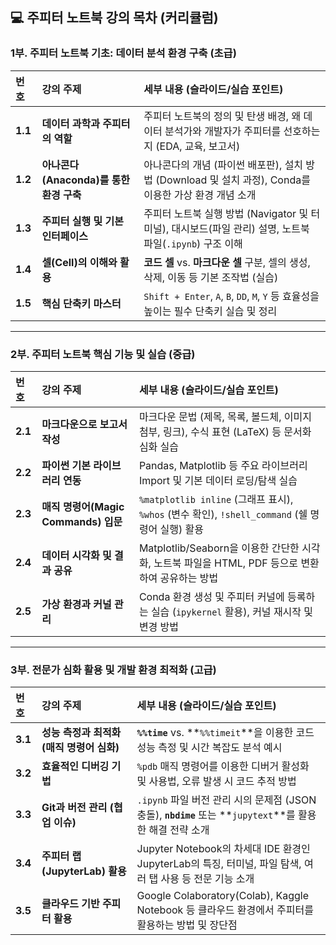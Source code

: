 

## 💻 주피터 노트북 강의 목차 (커리큘럼)

### 1부. 주피터 노트북 기초: 데이터 분석 환경 구축 (초급)

| 번호 | 강의 주제 | 세부 내용 (슬라이드/실습 포인트) |
| :--- | :--- | :--- |
| **1.1** | **데이터 과학과 주피터의 역할** | 주피터 노트북의 정의 및 탄생 배경, 왜 데이터 분석가와 개발자가 주피터를 선호하는지 (EDA, 교육, 보고서) |
| **1.2** | **아나콘다(Anaconda)를 통한 환경 구축** | 아나콘다의 개념 (파이썬 배포판), 설치 방법 (Download 및 설치 과정), Conda를 이용한 가상 환경 개념 소개 |
| **1.3** | **주피터 실행 및 기본 인터페이스** | 주피터 노트북 실행 방법 (Navigator 및 터미널), 대시보드(파일 관리) 설명, 노트북 파일(`.ipynb`) 구조 이해 |
| **1.4** | **셀(Cell)의 이해와 활용** | **코드 셀** vs. **마크다운 셀** 구분, 셀의 생성, 삭제, 이동 등 기본 조작법 (실습) |
| **1.5** | **핵심 단축키 마스터** | `Shift + Enter`, `A`, `B`, `DD`, `M`, `Y` 등 효율성을 높이는 필수 단축키 실습 및 정리 |

---

### 2부. 주피터 노트북 핵심 기능 및 실습 (중급)

| 번호 | 강의 주제 | 세부 내용 (슬라이드/실습 포인트) |
| :--- | :--- | :--- |
| **2.1** | **마크다운으로 보고서 작성** | 마크다운 문법 (제목, 목록, 볼드체, 이미지 첨부, 링크), 수식 표현 (LaTeX) 등 문서화 심화 실습 |
| **2.2** | **파이썬 기본 라이브러리 연동** | Pandas, Matplotlib 등 주요 라이브러리 Import 및 기본 데이터 로딩/탐색 실습 |
| **2.3** | **매직 명령어(Magic Commands) 입문** | `%matplotlib inline` (그래프 표시), `%whos` (변수 확인), `!shell_command` (쉘 명령어 실행) 활용 |
| **2.4** | **데이터 시각화 및 결과 공유** | Matplotlib/Seaborn을 이용한 간단한 시각화, 노트북 파일을 HTML, PDF 등으로 변환하여 공유하는 방법 |
| **2.5** | **가상 환경과 커널 관리** | Conda 환경 생성 및 주피터 커널에 등록하는 실습 (`ipykernel` 활용), 커널 재시작 및 변경 방법 |

---

### 3부. 전문가 심화 활용 및 개발 환경 최적화 (고급)

| 번호 | 강의 주제 | 세부 내용 (슬라이드/실습 포인트) |
| :--- | :--- | :--- |
| **3.1** | **성능 측정과 최적화 (매직 명령어 심화)** | **`%%time`** vs. **`%%timeit`**을 이용한 코드 성능 측정 및 시간 복잡도 분석 예시 |
| **3.2** | **효율적인 디버깅 기법** | `%pdb` 매직 명령어를 이용한 디버거 활성화 및 사용법, 오류 발생 시 코드 추적 방법 |
| **3.3** | **Git과 버전 관리 (협업 이슈)** | `.ipynb` 파일 버전 관리 시의 문제점 (JSON 충돌), **`nbdime`** 또는 **`jupytext`**를 활용한 해결 전략 소개 |
| **3.4** | **주피터 랩(JupyterLab) 활용** | Jupyter Notebook의 차세대 IDE 환경인 JupyterLab의 특징, 터미널, 파일 탐색, 여러 탭 사용 등 전문 기능 소개 |
| **3.5** | **클라우드 기반 주피터 활용** | Google Colaboratory(Colab), Kaggle Notebook 등 클라우드 환경에서 주피터를 활용하는 방법 및 장단점 |
